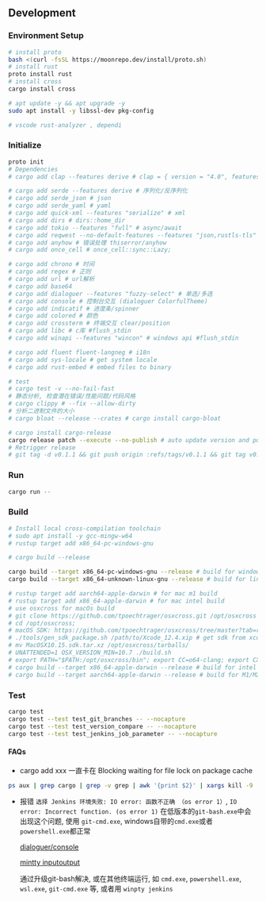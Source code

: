 ## Development

### Environment Setup

```bash
# install proto
bash <(curl -fsSL https://moonrepo.dev/install/proto.sh)
# install rust
proto install rust
# install cross
cargo install cross

# apt update -y && apt upgrade -y
sudo apt install -y libssl-dev pkg-config

# vscode rust-analyzer , dependi
```

### Initialize

```bash
proto init
# Dependencies
# cargo add clap --features derive # clap = { version = "4.0", features = ["derive"] }

# cargo add serde --features derive # 序列化/反序列化
# cargo add serde_json # json
# cargo add serde_yaml # yaml
# cargo add quick-xml --features "serialize" # xml
# cargo add dirs # dirs::home_dir
# cargo add tokio --features "full" # async/await
# cargo add reqwest --no-default-features --features "json,rustls-tls" # reqwest disable openssl-sys
# cargo add anyhow # 错误处理 thiserror/anyhow
# cargo add once_cell # once_cell::sync::Lazy;

# cargo add chrono # 时间
# cargo add regex # 正则
# cargo add url # url解析
# cargo add base64
# cargo add dialoguer --features "fuzzy-select" # 单选/多选
# cargo add console # 控制台交互 (dialoguer ColorfulTheme)
# cargo add indicatif # 进度条/spinner
# cargo add colored # 颜色
# cargo add crossterm # 终端交互 clear/position
# cargo add libc # c库 #flush_stdin
# cargo add winapi --features "wincon" # windows api #flush_stdin

# cargo add fluent fluent-langneg # i18n
# cargo add sys-locale # get system locale
# cargo add rust-embed # embed files to binary

# test
# cargo test -v --no-fail-fast
# 静态分析, 检查潜在错误/性能问题/代码风格
# cargo clippy # --fix --allow-dirty
# 分析二进制文件的大小
# cargo bloat --release --crates # cargo install cargo-bloat

# cargo install cargo-release
cargo release patch --execute --no-publish # auto update version and push tag to remote
# Retrigger release
# git tag -d v0.1.1 && git push origin :refs/tags/v0.1.1 && git tag v0.1.1 && git push origin v0.1.1;
```

<!-- 
cargo add spinners # spinner
# cargo add rust-i18n # i18n
  # println!("Current language: {}", rust_i18n::locale().to_string());
  # println!("Available languages: {:?}", rust_i18n::available_locales!());
-->

### Run

```bash
cargo run --
```

### Build

```bash
# Install local cross-compilation toolchain
# sudo apt install -y gcc-mingw-w64
# rustup target add x86_64-pc-windows-gnu

# cargo build --release

cargo build --target x86_64-pc-windows-gnu --release # build for windows
cargo build --target x86_64-unknown-linux-gnu --release # build for linux

# rustup target add aarch64-apple-darwin # for mac m1 build
# rustup target add x86_64-apple-darwin # for mac intel build
# use osxcross for macOs build
# git clone https://github.com/tpoechtrager/osxcross.git /opt/osxcross
# cd /opt/osxcross;
# macOS SDK: https://github.com/tpoechtrager/osxcross/tree/master?tab=readme-ov-file#packaging-the-sdk-on-recent-macos-xcode
# ./tools/gen_sdk_package.sh /path/to/Xcode_12.4.xip # get sdk from xcode
# mv MacOSX10.15.sdk.tar.xz /opt/osxcross/tarballs/
# UNATTENDED=1 OSX_VERSION_MIN=10.7 ./build.sh
# export PATH="$PATH:/opt/osxcross/bin"; export CC=o64-clang; export CXX=o64-clang++;
# cargo build --target x86_64-apple-darwin --release # build for intel mac
# cargo build --target aarch64-apple-darwin --release # build for M1/M2 Mac
```

### Test

```bash
cargo test
cargo test --test test_git_branches -- --nocapture
cargo test --test test_version_compare -- --nocapture
cargo test --test test_jenkins_job_parameter -- --nocapture
```

#### FAQs

- cargo add xxx 一直卡在 Blocking waiting for file lock on package cache

```sh
ps aux | grep cargo | grep -v grep | awk '{print $2}' | xargs kill -9
```

- 报错 `选择 Jenkins 环境失败: IO error: 函数不正确 （os error 1）`, `IO error: Incorrect function. (os error 1)`
  在低版本的`git-bash.exe`中会出现这个问题, 使用 `git-cmd.exe`, windows自带的`cmd.exe`或者`powershell.exe`都正常

  [dialoguer/console](https://github.com/console-rs/console/issues/35)

  [mintty inputoutput](https://github.com/mintty/mintty/wiki/Tips#inputoutput-interaction-with-alien-programs)

  通过升级git-bash解决, 或在其他终端运行, 如 `cmd.exe`, `powershell.exe`, `wsl.exe`, `git-cmd.exe` 等, 或者用 `winpty jenkins`
  
